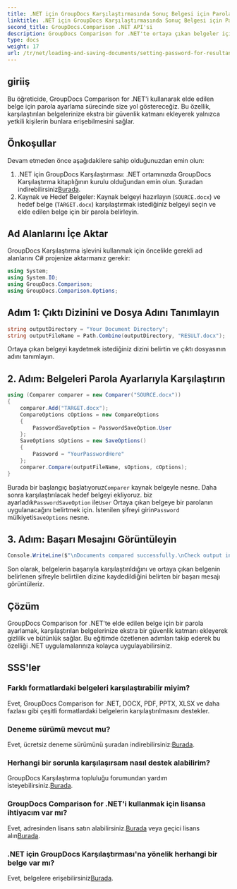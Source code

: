 ```yaml
---
title: .NET için GroupDocs Karşılaştırmasında Sonuç Belgesi için Parola Ayarlama
linktitle: .NET için GroupDocs Karşılaştırmasında Sonuç Belgesi için Parola Ayarlama
second_title: GroupDocs.Comparison .NET API'si
description: GroupDocs Comparison for .NET'te ortaya çıkan belgeler için nasıl parola ayarlayacağınızı öğrenin. Güvenliği artırın ve karşılaştırılan dosyalarınızı koruyun.
type: docs
weight: 17
url: /tr/net/loading-and-saving-documents/setting-password-for-resultant-document/
---
```

## giriiş
Bu öğreticide, GroupDocs Comparison for .NET'i kullanarak elde edilen belge için parola ayarlama sürecinde size yol göstereceğiz. Bu özellik, karşılaştırılan belgelerinize ekstra bir güvenlik katmanı ekleyerek yalnızca yetkili kişilerin bunlara erişebilmesini sağlar.
## Önkoşullar
Devam etmeden önce aşağıdakilere sahip olduğunuzdan emin olun:
1.  .NET için GroupDocs Karşılaştırması: .NET ortamınızda GroupDocs Karşılaştırma kitaplığının kurulu olduğundan emin olun. Şuradan indirebilirsiniz[Burada](https://releases.groupdocs.com/comparison/net/).
2. Kaynak ve Hedef Belgeler: Kaynak belgeyi hazırlayın (`SOURCE.docx`) ve hedef belge (`TARGET.docx`) karşılaştırmak istediğiniz belgeyi seçin ve elde edilen belge için bir parola belirleyin.

## Ad Alanlarını İçe Aktar
GroupDocs Karşılaştırma işlevini kullanmak için öncelikle gerekli ad alanlarını C# projenize aktarmanız gerekir:
```csharp
using System;
using System.IO;
using GroupDocs.Comparison;
using GroupDocs.Comparison.Options;
```
## Adım 1: Çıktı Dizinini ve Dosya Adını Tanımlayın
```csharp
string outputDirectory = "Your Document Directory";
string outputFileName = Path.Combine(outputDirectory, "RESULT.docx");
```
Ortaya çıkan belgeyi kaydetmek istediğiniz dizini belirtin ve çıktı dosyasının adını tanımlayın.
## 2. Adım: Belgeleri Parola Ayarlarıyla Karşılaştırın
```csharp
using (Comparer comparer = new Comparer("SOURCE.docx"))
{
    comparer.Add("TARGET.docx");
    CompareOptions cOptions = new CompareOptions
    {
        PasswordSaveOption = PasswordSaveOption.User
    };
    SaveOptions sOptions = new SaveOptions()
    {
        Password = "YourPasswordHere"
    };
    comparer.Compare(outputFileName, sOptions, cOptions);
}
```
 Burada bir başlangıç başlatıyoruz`Comparer` kaynak belgeyle nesne. Daha sonra karşılaştırılacak hedef belgeyi ekliyoruz. biz ayarladık`PasswordSaveOption` ile`User` Ortaya çıkan belgeye bir parolanın uygulanacağını belirtmek için. İstenilen şifreyi girin`Password` mülkiyeti`SaveOptions` nesne.
## 3. Adım: Başarı Mesajını Görüntüleyin
```csharp
Console.WriteLine($"\nDocuments compared successfully.\nCheck output in {outputDirectory}.");
```
Son olarak, belgelerin başarıyla karşılaştırıldığını ve ortaya çıkan belgenin belirlenen şifreyle belirtilen dizine kaydedildiğini belirten bir başarı mesajı görüntüleriz.

## Çözüm
GroupDocs Comparison for .NET'te elde edilen belge için bir parola ayarlamak, karşılaştırılan belgelerinize ekstra bir güvenlik katmanı ekleyerek gizlilik ve bütünlük sağlar. Bu eğitimde özetlenen adımları takip ederek bu özelliği .NET uygulamalarınıza kolayca uygulayabilirsiniz.
## SSS'ler
### Farklı formatlardaki belgeleri karşılaştırabilir miyim?
Evet, GroupDocs Comparison for .NET, DOCX, PDF, PPTX, XLSX ve daha fazlası gibi çeşitli formatlardaki belgelerin karşılaştırılmasını destekler.
### Deneme sürümü mevcut mu?
 Evet, ücretsiz deneme sürümünü şuradan indirebilirsiniz:[Burada](https://releases.groupdocs.com/).
### Herhangi bir sorunla karşılaşırsam nasıl destek alabilirim?
 GroupDocs Karşılaştırma topluluğu forumundan yardım isteyebilirsiniz.[Burada](https://forum.groupdocs.com/c/comparison/12).
### GroupDocs Comparison for .NET'i kullanmak için lisansa ihtiyacım var mı?
 Evet, adresinden lisans satın alabilirsiniz.[Burada](https://purchase.groupdocs.com/buy) veya geçici lisans alın[Burada](https://purchase.groupdocs.com/temporary-license/).
### .NET için GroupDocs Karşılaştırması'na yönelik herhangi bir belge var mı?
 Evet, belgelere erişebilirsiniz[Burada](https://reference.groupdocs.com/comparison/net/).